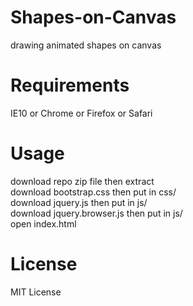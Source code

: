 Shapes-on-Canvas
================

drawing animated shapes on canvas


Requirements
================

IE10 or Chrome or Firefox or Safari


Usage
================

download repo zip file then extract  
download bootstrap.css then put in css/  
download jquery.js then put in js/  
download jquery.browser.js then put in js/  
open index.html  


License
================

MIT License
